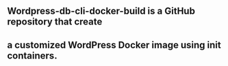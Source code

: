 ## Wordpress-db-cli-docker-build is a GitHub repository that create
## a customized WordPress Docker image using init containers.

